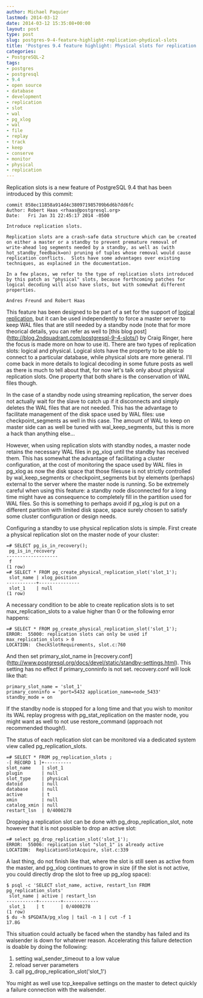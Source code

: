 ```yaml
---
author: Michael Paquier
lastmod: 2014-03-12
date: 2014-03-12 15:35:08+00:00
layout: post
type: post
slug: postgres-9-4-feature-highlight-replication-phydical-slots
title: 'Postgres 9.4 feature highlight: Physical slots for replication'
categories:
- PostgreSQL-2
tags:
- postgres
- postgresql
- 9.4
- open source
- database
- development
- replication
- slot
- wal
- pg_xlog
- wal
- file
- replay
- track
- keep
- conserve
- monitor
- physical
- replication
---
```

Replication slots is a new feature of PostgreSQL 9.4 that has been introduced
by this commit:

    commit 858ec11858a914d4c380971985709b6d6b7dd6fc
    Author: Robert Haas <rhaas@postgresql.org>
    Date:   Fri Jan 31 22:45:17 2014 -0500

    Introduce replication slots.

    Replication slots are a crash-safe data structure which can be created
    on either a master or a standby to prevent premature removal of
    write-ahead log segments needed by a standby, as well as (with
    hot_standby_feedback=on) pruning of tuples whose removal would cause
    replication conflicts.  Slots have some advantages over existing
    techniques, as explained in the documentation.

    In a few places, we refer to the type of replication slots introduced
    by this patch as "physical" slots, because forthcoming patches for
    logical decoding will also have slots, but with somewhat different
    properties.

    Andres Freund and Robert Haas

This feature has been designed to be part of a set for the support of [logical
replication](http://git.postgresql.org/gitweb/?p=postgresql.git;a=commit;h=5a991ef8692ed0d170b44958a81a6bd70e90585c),
but it can be used independently to force a master server to keep WAL files
that are still needed by a standby node (note that for more theorical details,
you can refer as well to [this blog post]
(http://blog.2ndquadrant.com/postgresql-9-4-slots/) by Craig Ringer, here the
focus is made more on how to use it). There are two types of replication slots:
logical and physical. Logical slots have the property to be able to connect to
a particular database, while physical slots are more general. I'll come back
in more details to logical decoding in some future posts as well as there
is much to tell about that, for now let's talk only about physical replication
slots. One property that both share is the conservation of WAL files though.

In the case of a standby node using streaming replication, the server does not
actually wait for the slave to catch up if it disconnects and simply deletes
the WAL files that are not needed. This has the advantage to facilitate
management of the disk space used by WAL files: use checkpoint\_segments
as well in this case. The amount of WAL to keep on master side can as well
be tuned with wal\_keep\_segments, but this is more a hack than anything
else...

However, when using replication slots with standby nodes, a master node
retains the necessary WAL files in pg\_xlog until the standby has received
them. This has somewhat the advantage of facilitating a cluster configuration,
at the cost of monitoring the space used by WAL files in pg\_xlog as now
the disk space that those filesuse is not strictly controlled by
wal\_keep\_segments or checkpoint\_segments but by elements (perhaps) external
to the server where the master node is running. So be extremely careful when
using this feature: a standby node disconnected for a long time might have
as consequence to completely fill in the partition used for WAL files.
So this is something to perhaps avoid if pg\_xlog is put on a different
partition with limited disk space, space surely chosen to satisfy some
cluster configuration or design needs.

Configuring a standby to use physical replication slots is simple. First
create a physical replication slot on the master node of your cluster:

    =# SELECT pg_is_in_recovery();
     pg_is_in_recovery 
    -------------------
     f
    (1 row)
    =# SELECT * FROM pg_create_physical_replication_slot('slot_1');
     slot_name | xlog_position 
    -----------+---------------
     slot_1    | null
    (1 row)

A necessary condition to be able to create replication slots is to set
max_replication_slots to a value higher than 0 or the following error
happens:

    =# SELECT * FROM pg_create_physical_replication_slot('slot_1');
    ERROR:  55000: replication slots can only be used if max_replication_slots > 0
    LOCATION:  CheckSlotRequirements, slot.c:760

And then set primary\_slot\_name in [recovery.conf]
(http://www.postgresql.org/docs/devel/static/standby-settings.html).
This setting has no effect if primary\_conninfo is not set. recovery.conf
will look like that:

    primary_slot_name = 'slot_1'
    primary_conninfo = 'port=5432 application_name=node_5433'
    standby_mode = on

If the standby node is stopped for a long time and that you wish
to monitor its WAL replay progress with pg\_stat\_replication on the
master node, you might want as well to not use restore\_command
(approach not recommended though!).

The status of each replication slot can be monitored via a dedicated
system view called pg\_replication\_slots.

    =# SELECT * FROM pg_replication_slots ;
    -[ RECORD 1 ]+----------
    slot_name    | slot_1
    plugin       | null
    slot_type    | physical
    datoid       | null
    database     | null
    active       | t
    xmin         | null
    catalog_xmin | null
    restart_lsn  | 0/4000278

Dropping a replication slot can be done with pg\_drop\_replication\_slot,
note however that it is not possible to drop an active slot:

    =# select pg_drop_replication_slot('slot_1');
    ERROR:  55006: replication slot "slot_1" is already active
    LOCATION:  ReplicationSlotAcquire, slot.c:339

A last thing, do not finish like that, where the slot is still seen as
active from the master, and pg_xlog continues to grow in size (if the
slot is not active, you could directly drop the slot to free up pg_xlog
space):

    $ psql -c 'SELECT slot_name, active, restart_lsn FROM pg_replication_slots'
     slot_name | active | restart_lsn 
    -----------+--------+-------------
     slot_1    | t      | 0/4000278
    (1 row)
    $ du -h $PGDATA/pg_xlog | tail -n 1 | cut -f 1
    17.8G

This situation could actually be faced when the standby has failed and its
walsender is down for whatever reason. Accelerating this failure detection
is doable by doing the following:

  1. setting wal\_sender\_timeout to a low value
  2. reload server parameters
  3. call pg\_drop\_replication_slot('slot_1')

You might as well use tcp_keepalive settings on the master to detect quickly
a failure connection with the walsender.
